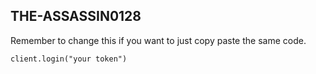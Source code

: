 ## THE-ASSASSIN0128


Remember to change this if you want to just copy paste the same code.
```markdown
client.login("your token")
```